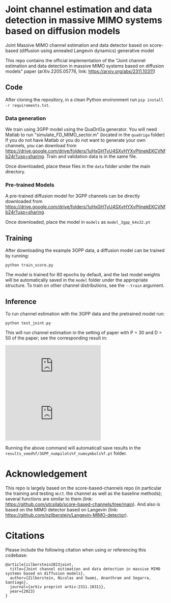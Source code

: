 # Joint channel estimation and data detection in massive MIMO systems based on diffusion models

Joint Massive MIMO channel estimation and data detector based on score-based (diffusion using annealed Langevin dynamics) generative model

This repo contains the official implementation of the "Joint channel estimation and data detection in massive MIMO systems based on diffusion models" paper (arXiv.2205.05776, link: https://arxiv.org/abs/2311.10311) 

## Code 

After cloning the repository, in a clean Python environment run `pip install -r requirements.txt`.

### Data generation

We train using 3GPP model using the QuaDriGa generator. You will need Matlab to run "simulate_FD_MIMO_sector.m" (located in the `quadriga` folder)
If you do not have Matlab or you do not want to generate your own channels, you can download from https://drive.google.com/drive/folders/1uHxGHTyU4SXyHYXvPtjnekEKCVNfb24r?usp=sharing.
Train and validation data is in the same file.

Once downloaded, place these files in the `data` folder under the main directory.

### Pre-trained Models
A pre-trained diffusion model for 3GPP channels can be directly downloaded from https://drive.google.com/drive/folders/1uHxGHTyU4SXyHYXvPtjnekEKCVNfb24r?usp=sharing.

Once downloaded, place the model in `models` as `model_3gpp_64x32.pt`

## Training 
After downloading the example 3GPP data, a diffusion model can be trained by running:

```python train_score.py```

The model is trained for 80 epochs by default, and the last model weights will be automatically saved in the `model` folder under the appropriate structure. To train on other channel distributions, see the `--train` argument.

## Inference
To run channel estimation with the 3GPP data and the pretrained model run:

```python test_joint.py```

This will run channel estimation in the setting of paper with P = 30 and D = 50 of the paper; see the corresponding result in:

<embed src="https://github.com/nzilberstein/joint-score-based-channel/blob/main/figures/recon_SER_64x32.pdf">
<embed src="https://github.com/nzilberstein/joint-score-based-channel/blob/main/figures/recon_symbs_64x32.pdf">

Running the above command will automaticall save results in the `results_seed%f/3GPP_numpilots%f_numsymbols%f.pt` folder. 

# Acknowledgement

This repo is largely based on the score-based-channels repo (in particular the training and testing w.r.t. the channel as well as the baseline methods); several functions are similar to them (link: https://github.com/utcsilab/score-based-channels/tree/main).
And also is based on the MIMO detector based on Langevin (link: https://github.com/nzilberstein/Langevin-MIMO-detector).

# Citations
Please include the following citation when using or referencing this codebase:

``` 
@article{zilberstein2023joint,
  title={Joint channel estimation and data detection in massive MIMO systems based on diffusion models},
  author={Zilberstein, Nicolas and Swami, Ananthram and Segarra, Santiago},
  journal={arXiv preprint arXiv:2311.10311},
  year={2023}
}
 ```